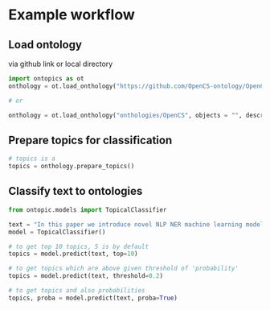 # Example workflow


## Load ontology
via github link or local directory

```python
import ontopics as ot
onthology = ot.load_onthology("https://github.com/OpenCS-ontology/OpenCS")

# or 

onthology = ot.load_onthology("onthologies/OpenCS", objects = "", descriptions = "")
```

## Prepare topics for classification

```python
# topics is a 
topics = onthology.prepare_topics()

```

## Classify text to ontologies

```python
from ontopic.models import TopicalClassifier

text = "In this paper we introduce novel NLP NER machine learning model"
model = TopicalClassifier()

# to get top 10 topics, 5 is by default
topics = model.predict(text, top=10)

# to get topics which are above given threshold of 'probability'
topics = model.predict(text, threshold=0.2)

# to get topics and also probabilities
topics, proba = model.predict(text, proba=True)
```
